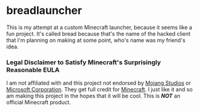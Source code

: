 # breadlauncher

This is my attempt at a custom Minecraft launcher, because it seems like a fun project. It's called bread because that's the name of the hacked client that I'm planning on making at some point, who's name was my friend's idea.

### Legal Disclaimer to Satisfy Minecraft's Surprisingly Reasonable EULA
I am not affiliated with and this project not endorsed by [Mojang Studios](https://mojang.com) or [Microsoft Corporation](https://microsoft.com). They get full credit for [Minecraft](https://minecraft.net). I just like it and so am making this project in the hopes that it will be cool. This is ___NOT___ an official Minecraft product.


